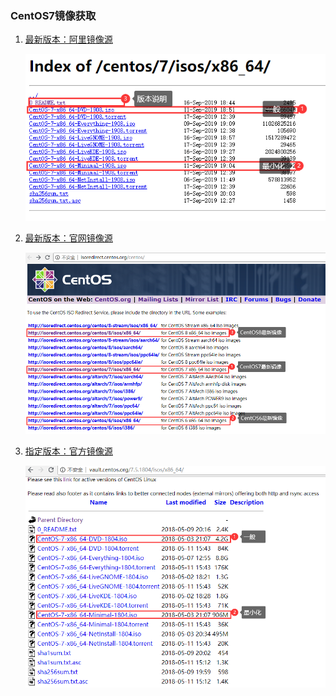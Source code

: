 ### CentOS7镜像获取 ###
1. [最新版本：阿里镜像源](http://mirrors.aliyun.com/centos/7/isos/x86_64/)

	![](assets/CentOS7-x86_64-DVD-1908.png)

2. [最新版本：官网镜像源](http://isoredirect.centos.org/centos/) 

	![](assets/CentOS7-6-8.png)

3. [指定版本：官方镜像源](http://vault.centos.org/7.5.1804/isos/x86_64/)

	![](assets/CentOS7-1804.png)